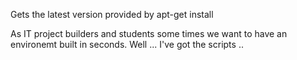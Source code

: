 Gets the latest version provided by apt-get install


As IT project builders and students some times we want to have an environemt built in seconds.
Well ... I've got the scripts ..
